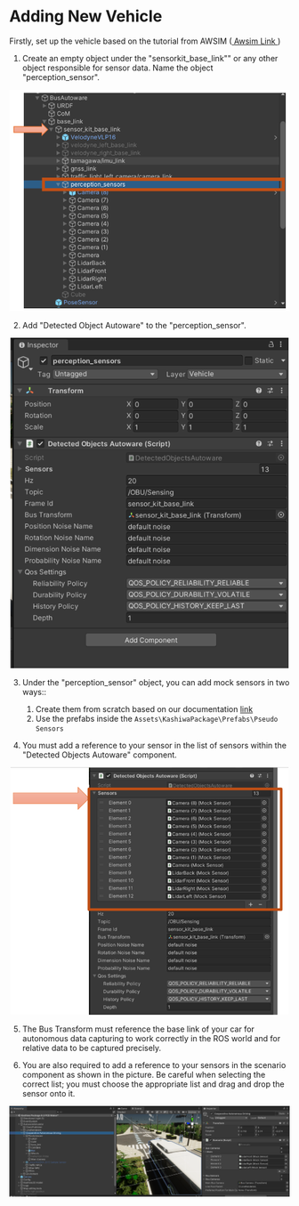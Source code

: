 # Adding New Vehicle 

Firstly, set up the vehicle based on the tutorial from AWSIM ([ Awsim Link ](https://tier4.github.io/AWSIM/Components/Vehicle/EgoVehicle/
))

1. Create an empty object under the "sensorkit_base_link"" or any other object responsible for sensor data. Name the object "perception_sensor".


<div style="text-align: center;">
  <img src="image.png" alt="alt text" width="600">
</div>

<!-- ![alt text](image.png) -->


2. Add "Detected Object Autoware" to the "perception_sensor".


<div style="text-align: center;">
  <img src="image-2.png" alt="alt text" width="500">
</div>
<!-- ![alt text](image-2.png) -->


3. Under the "perception_sensor" object, you can add mock sensors in two ways::

    1. Create them from scratch based on our documentation [ link ](./../../PseudoSensors/PseudoSensors/index.md) 
    2. Use the prefabs inside the `Assets\KashiwaPackage\Prefabs\Pseudo Sensors`

4. You must add a reference to your sensor in the list of sensors within the "Detected Objects Autoware" component.


<div style="text-align: center;">
  <img src="image-3.png" alt="alt text" width="500">
</div>

5. The Bus Transform must reference the base link of your car for autonomous data capturing to work correctly in the ROS world and for relative data to be captured precisely.

6. You are also required to add a reference to your sensors in the scenario component as shown in the picture. Be careful when selecting the correct list; you must choose the appropriate list and drag and drop the sensor onto it.


<div style="text-align: center;">
  <img src="image-4.png" alt="alt text" width="1000">
</div>






